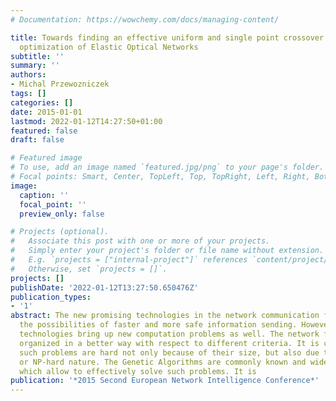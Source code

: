 ```yaml
---
# Documentation: https://wowchemy.com/docs/managing-content/

title: Towards finding an effective uniform and single point crossover balance for
  optimization of Elastic Optical Networks
subtitle: ''
summary: ''
authors:
- Michal Przewozniczek
tags: []
categories: []
date: 2015-01-01
lastmod: 2022-01-12T14:27:50+01:00
featured: false
draft: false

# Featured image
# To use, add an image named `featured.jpg/png` to your page's folder.
# Focal points: Smart, Center, TopLeft, Top, TopRight, Left, Right, BottomLeft, Bottom, BottomRight.
image:
  caption: ''
  focal_point: ''
  preview_only: false

# Projects (optional).
#   Associate this post with one or more of your projects.
#   Simply enter your project's folder or file name without extension.
#   E.g. `projects = ["internal-project"]` references `content/project/deep-learning/index.md`.
#   Otherwise, set `projects = []`.
projects: []
publishDate: '2022-01-12T13:27:50.650476Z'
publication_types:
- '1'
abstract: The new promising technologies in the network communication field bring
  the possibilities of faster and more safe information sending. However, the new
  technologies bring up new computation problems as well. The network flow may be
  organized in a better way with respect to different criteria. It is common that
  such problems are hard not only because of their size, but also due to their NP-complete
  or NP-hard nature. The Genetic Algorithms are commonly known and widely used tools,
  which allow to effectively solve such problems. It is
publication: '*2015 Second European Network Intelligence Conference*'
---
```

